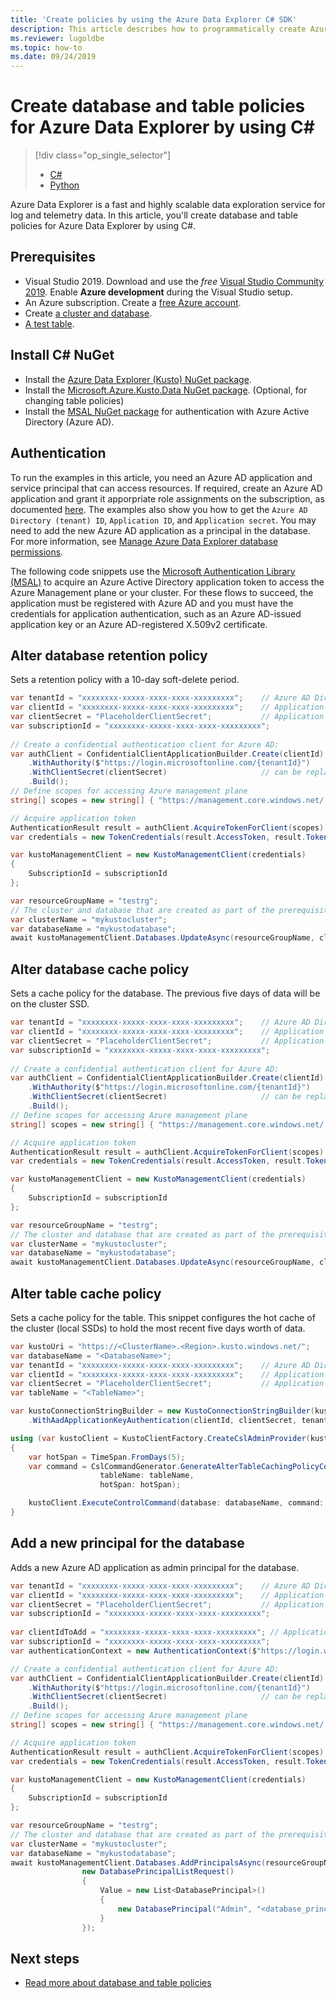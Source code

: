 ```yaml
---
title: 'Create policies by using the Azure Data Explorer C# SDK'
description: This article describes how to programmatically create Azure Data Explorer policies using C#.
ms.reviewer: lugoldbe
ms.topic: how-to
ms.date: 09/24/2019
---
```


# Create database and table policies for Azure Data Explorer by using C#

> [!div class="op_single_selector"]
> * [C#](database-table-policies-csharp.md)
> * [Python](database-table-policies-python.md)
>

Azure Data Explorer is a fast and highly scalable data exploration service for log and telemetry data. In this article, you'll create database and table policies for Azure Data Explorer by using C#.

## Prerequisites

* Visual Studio 2019. Download and use the *free* [Visual Studio Community 2019](https://www.visualstudio.com/downloads/). Enable **Azure development** during the Visual Studio setup.
* An Azure subscription. Create a [free Azure account](https://azure.microsoft.com/free/).
* Create [a cluster and database](create-cluster-database-portal.md).
* [A test table](./net-sdk-ingest-data.md#create-a-table-on-your-test-cluster).

## Install C# NuGet

* Install the [Azure Data Explorer (Kusto) NuGet package](https://www.nuget.org/packages/Microsoft.Azure.Management.Kusto/).
* Install the [Microsoft.Azure.Kusto.Data NuGet package](https://www.nuget.org/packages/Microsoft.Azure.Kusto.Data/). (Optional, for changing table policies)
* Install the [MSAL NuGet package](https://www.nuget.org/packages/Microsoft.Identity.Client/) for authentication with Azure Active Directory (Azure AD).

## Authentication
To run the examples in this article, you need an Azure AD application and service principal that can access resources. If required, create an Azure AD application and grant it apporpriate role assignments on the subscription, as documented [here](/azure/active-directory/develop/howto-create-service-principal-portal).
The examples also show you how to get the `Azure AD Directory (tenant) ID`, `Application ID`, and `Application secret`. You may need to add the new Azure AD application as a principal in the database. For more information, see [Manage Azure Data Explorer database permissions](manage-database-permissions.md).

The following code snippets use the [Microsoft Authentication Library (MSAL)](/azure/active-directory/develop/msal-overview) to acquire an Azure Active Directory application token to access the Azure Management plane or your cluster. For these flows to succeed, the application must be registered with Azure AD and you must have the credentials for application authentication, such as an Azure AD-issued application key or an Azure AD-registered X.509v2 certificate.

## Alter database retention policy
Sets a retention policy with a 10-day soft-delete period.
    
```csharp
var tenantId = "xxxxxxxx-xxxxx-xxxx-xxxx-xxxxxxxxx";    // Azure AD Directory (tenant) ID
var clientId = "xxxxxxxx-xxxxx-xxxx-xxxx-xxxxxxxxx";    // Application ID
var clientSecret = "PlaceholderClientSecret";           // Application secret
var subscriptionId = "xxxxxxxx-xxxxx-xxxx-xxxx-xxxxxxxxx";
   
// Create a confidential authentication client for Azure AD:
var authClient = ConfidentialClientApplicationBuilder.Create(clientId)
    .WithAuthority($"https://login.microsoftonline.com/{tenantId}")
    .WithClientSecret(clientSecret)                     // can be replaced by .WithCertificate to authenticate with an X.509 certificate
    .Build();
// Define scopes for accessing Azure management plane
string[] scopes = new string[] { "https://management.core.windows.net/.default" };

// Acquire application token
AuthenticationResult result = authClient.AcquireTokenForClient(scopes).ExecuteAsync().Result;
var credentials = new TokenCredentials(result.AccessToken, result.TokenType);

var kustoManagementClient = new KustoManagementClient(credentials)
{
    SubscriptionId = subscriptionId
};

var resourceGroupName = "testrg";
// The cluster and database that are created as part of the prerequisites
var clusterName = "mykustocluster";
var databaseName = "mykustodatabase";
await kustoManagementClient.Databases.UpdateAsync(resourceGroupName, clusterName, databaseName, new DatabaseUpdate(softDeletePeriod: TimeSpan.FromDays(10)));
```

## Alter database cache policy
Sets a cache policy for the database. The previous five days of data will be on the cluster SSD.

```csharp
var tenantId = "xxxxxxxx-xxxxx-xxxx-xxxx-xxxxxxxxx";    // Azure AD Directory (tenant) ID
var clientId = "xxxxxxxx-xxxxx-xxxx-xxxx-xxxxxxxxx";    // Application ID
var clientSecret = "PlaceholderClientSecret";           // Application secret
var subscriptionId = "xxxxxxxx-xxxxx-xxxx-xxxx-xxxxxxxxx";
   
// Create a confidential authentication client for Azure AD:
var authClient = ConfidentialClientApplicationBuilder.Create(clientId)
    .WithAuthority($"https://login.microsoftonline.com/{tenantId}")
    .WithClientSecret(clientSecret)                     // can be replaced by .WithCertificate to authenticate with an X.509 certificate
    .Build();
// Define scopes for accessing Azure management plane
string[] scopes = new string[] { "https://management.core.windows.net/.default" };

// Acquire application token
AuthenticationResult result = authClient.AcquireTokenForClient(scopes).ExecuteAsync().Result;
var credentials = new TokenCredentials(result.AccessToken, result.TokenType);

var kustoManagementClient = new KustoManagementClient(credentials)
{
    SubscriptionId = subscriptionId
};

var resourceGroupName = "testrg";
// The cluster and database that are created as part of the prerequisites
var clusterName = "mykustocluster";
var databaseName = "mykustodatabase";
await kustoManagementClient.Databases.UpdateAsync(resourceGroupName, clusterName, databaseName, new DatabaseUpdate(hotCachePeriod: TimeSpan.FromDays(5)));
```

## Alter table cache policy
Sets a cache policy for the table. This snippet configures the hot cache of the cluster (local SSDs) to hold the most recent five days worth of data.

```csharp
var kustoUri = "https://<ClusterName>.<Region>.kusto.windows.net/";
var databaseName = "<DatabaseName>";
var tenantId = "xxxxxxxx-xxxxx-xxxx-xxxx-xxxxxxxxx";    // Azure AD Directory (tenant) ID
var clientId = "xxxxxxxx-xxxxx-xxxx-xxxx-xxxxxxxxx";    // Application ID
var clientSecret = "PlaceholderClientSecret";           // Application secret
var tableName = "<TableName>";

var kustoConnectionStringBuilder = new KustoConnectionStringBuilder(kustoUri)
    .WithAadApplicationKeyAuthentication(clientId, clientSecret, tenantId);

using (var kustoClient = KustoClientFactory.CreateCslAdminProvider(kustoConnectionStringBuilder))
{
    var hotSpan = TimeSpan.FromDays(5);
    var command = CslCommandGenerator.GenerateAlterTableCachingPolicyCommand(
                    tableName: tableName,
                    hotSpan: hotSpan);

    kustoClient.ExecuteControlCommand(database: databaseName, command: command);
}
```

## Add a new principal for the database
Adds a new Azure AD application as admin principal for the database.

```csharp
var tenantId = "xxxxxxxx-xxxxx-xxxx-xxxx-xxxxxxxxx";    // Azure AD Directory (tenant) ID
var clientId = "xxxxxxxx-xxxxx-xxxx-xxxx-xxxxxxxxx";    // Application ID
var clientSecret = "PlaceholderClientSecret";           // Application secret
var subscriptionId = "xxxxxxxx-xxxxx-xxxx-xxxx-xxxxxxxxx";
   
var clientIdToAdd = "xxxxxxxx-xxxxx-xxxx-xxxx-xxxxxxxxx"; // Application ID
var subscriptionId = "xxxxxxxx-xxxxx-xxxx-xxxx-xxxxxxxxx";
var authenticationContext = new AuthenticationContext($"https://login.windows.net/{tenantId}");

// Create a confidential authentication client for Azure AD:
var authClient = ConfidentialClientApplicationBuilder.Create(clientId)
    .WithAuthority($"https://login.microsoftonline.com/{tenantId}")
    .WithClientSecret(clientSecret)                     // can be replaced by .WithCertificate to authenticate with an X.509 certificate
    .Build();
// Define scopes for accessing Azure management plane
string[] scopes = new string[] { "https://management.core.windows.net/.default" };

// Acquire application token
AuthenticationResult result = authClient.AcquireTokenForClient(scopes).ExecuteAsync().Result;
var credentials = new TokenCredentials(result.AccessToken, result.TokenType);

var kustoManagementClient = new KustoManagementClient(credentials)
{
    SubscriptionId = subscriptionId
};

var resourceGroupName = "testrg";
// The cluster and database that are created as part of the prerequisites
var clusterName = "mykustocluster";
var databaseName = "mykustodatabase";
await kustoManagementClient.Databases.AddPrincipalsAsync(resourceGroupName, clusterName, databaseName,
                new DatabasePrincipalListRequest()
                {
                    Value = new List<DatabasePrincipal>()
                    {
                        new DatabasePrincipal("Admin", "<database_principle_name>", "App", appId: clientIdToAdd, tenantName:tenantId)
                    }
                });
```
## Next steps

* [Read more about database and table policies](./kusto/management/index.md)
